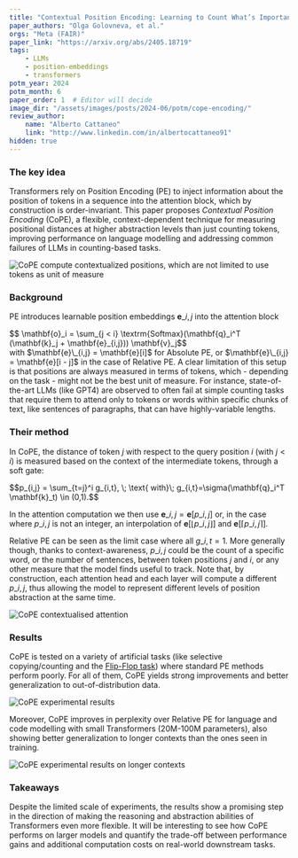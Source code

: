 ```yaml
---
title: "Contextual Position Encoding: Learning to Count What’s Important"
paper_authors: "Olga Golovneva, et al."
orgs: "Meta (FAIR)"
paper_link: "https://arxiv.org/abs/2405.18719"
tags:
    - LLMs
    - position-embeddings
    - transformers
potm_year: 2024
potm_month: 6
paper_order: 1  # Editor will decide
image_dir: "/assets/images/posts/2024-06/potm/cope-encoding/"
review_author:
    name: "Alberto Cattaneo"
    link: "http://www.linkedin.com/in/albertocattaneo91"
hidden: true
---
```


### The key idea

Transformers rely on Position Encoding (PE) to inject information about the position of tokens in a sequence into the attention block, which by construction is order-invariant. This paper proposes *Contextual Position Encoding* (CoPE), a flexible, context-dependent technique for measuring positional distances at higher abstraction levels than just counting tokens, improving performance on language modelling and addressing common failures of LLMs in counting-based tasks.

<img src="{{ page.image_dir | append: 'cope_overview.png' | relative_url }}" alt="CoPE compute contextualized positions, which are not limited to use tokens as unit of measure">

### Background

PE introduces learnable position embeddings $\mathbf{e}\_{i,j}$ into the attention block
<div>$$ \mathbf{o}_i =  \sum_{j < i} \textrm{Softmax}(\mathbf{q}_i^T (\mathbf{k}_j + \mathbf{e}_{i,j})) \mathbf{v}_j$$</div>
with $\mathbf{e}\_{i,j} = \mathbf{e}[i]$ for Absolute PE, or $\mathbf{e}\_{i,j} = \mathbf{e}[i - j]$ in the case of Relative PE. A clear limitation of this setup is that positions are always measured in terms of tokens, which - depending on the task - might not be the best unit of measure. For instance, state-of-the-art LLMs (like GPT4) are observed to often fail at simple counting tasks that require them to attend only to tokens or words within specific chunks of text, like sentences of paragraphs, that can have highly-variable lengths.

### Their method

In CoPE, the distance of token $j$ with respect to the query position $i$ (with $j < i$) is measured based on the context of the intermediate tokens, through a soft gate:
<div>$$p_{i,j} = \sum_{t=j}^i g_{i,t}, \; \text{ with}\; g_{i,t}=\sigma(\mathbf{q}_i^T \mathbf{k}_t) \in (0,1).$$</div>

In the attention computation we then use $\mathbf{e}\_{i,j} = \mathbf{e}[p\_{i,j}]$ or, in the case where $p\_{i,j}$ is not an integer, an interpolation of $\mathbf{e}[\lfloor p\_{i,j} \rfloor]$ and $\mathbf{e}[\lceil p\_{i,j} \rceil]$.

Relative PE can be seen as the limit case where all $g\_{i,t} = 1$. More generally though, thanks to context-awareness, $p\_{i,j}$ could be the count of a specific word, or the number of sentences, between token positions $j$ and $i$, or any other measure that the model finds useful to track. Note that, by construction, each attention head and each layer will compute a different $p\_{i,j}$, thus allowing the model to represent different levels of position abstraction at the same time.

<img src="{{ page.image_dir | append: 'cope_contextualised_attention.png' | relative_url }}" alt="CoPE contextualised attention">

### Results

CoPE is tested on a variety of artificial tasks (like selective copying/counting and the [Flip-Flop task](https://arxiv.org/abs/2306.00946)) where standard PE methods perform poorly. For all of them, CoPE yields strong improvements and better generalization to out-of-distribution data.

<img src="{{ page.image_dir | append: 'cope_results.png' | relative_url }}" alt="CoPE experimental results">

Moreover, CoPE improves in perplexity over Relative PE for language and code modelling with small Transformers (20M-100M parameters), also showing better generalization to longer contexts than the ones seen in training.

<img src="{{ page.image_dir | append: 'cope_ppl.png' | relative_url }}" alt="CoPE experimental results on longer contexts">

### Takeaways

Despite the limited scale of experiments, the results show a promising step in the direction of making the reasoning and abstraction abilities of Transformers even more flexible. It will be interesting to see how CoPE performs on larger models and quantify the trade-off between performance gains and additional computation costs on real-world downstream tasks.
